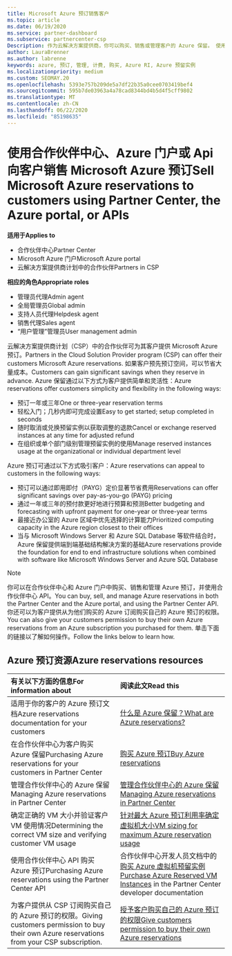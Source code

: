 ```yaml
---
title: Microsoft Azure 预订销售客户
ms.topic: article
ms.date: 06/19/2020
ms.service: partner-dashboard
ms.subservice: partnercenter-csp
Description: 作为云解决方案提供商，你可以购买、销售或管理客户的 Azure 保留。 使用合作伙伴中心、Azure 门户或合作伙伴中心 API。
author: LauraBrenner
ms.author: labrenne
keywords: azure, 预订, 管理, 计费, 购买, Azure RI, Azure 预留实例
ms.localizationpriority: medium
ms.custom: SEOMAY.20
ms.openlocfilehash: 5393e757b209de5a7df22b35a0cee0703419bef4
ms.sourcegitcommit: 595b7de03963a4a78cad8344bd4b5d4f5cff9802
ms.translationtype: MT
ms.contentlocale: zh-CN
ms.lasthandoff: 06/22/2020
ms.locfileid: "85198635"
---
```

# <a name="sell-microsoft-azure-reservations-to-customers-using-partner-center-the-azure-portal-or-apis"></a><span data-ttu-id="2f443-105">使用合作伙伴中心、Azure 门户或 Api 向客户销售 Microsoft Azure 预订</span><span class="sxs-lookup"><span data-stu-id="2f443-105">Sell Microsoft Azure reservations to customers using Partner Center, the Azure portal, or APIs</span></span>

<span data-ttu-id="2f443-106">**适用于**</span><span class="sxs-lookup"><span data-stu-id="2f443-106">**Applies to**</span></span>

- <span data-ttu-id="2f443-107">合作伙伴中心</span><span class="sxs-lookup"><span data-stu-id="2f443-107">Partner Center</span></span>
- <span data-ttu-id="2f443-108">Microsoft Azure 门户</span><span class="sxs-lookup"><span data-stu-id="2f443-108">Microsoft Azure portal</span></span>
- <span data-ttu-id="2f443-109">云解决方案提供商计划中的合作伙伴</span><span class="sxs-lookup"><span data-stu-id="2f443-109">Partners in CSP</span></span>

<span data-ttu-id="2f443-110">**相应的角色**</span><span class="sxs-lookup"><span data-stu-id="2f443-110">**Appropriate roles**</span></span>

- <span data-ttu-id="2f443-111">管理员代理</span><span class="sxs-lookup"><span data-stu-id="2f443-111">Admin agent</span></span>
- <span data-ttu-id="2f443-112">全局管理员</span><span class="sxs-lookup"><span data-stu-id="2f443-112">Global admin</span></span>
- <span data-ttu-id="2f443-113">支持人员代理</span><span class="sxs-lookup"><span data-stu-id="2f443-113">Helpdesk agent</span></span>
- <span data-ttu-id="2f443-114">销售代理</span><span class="sxs-lookup"><span data-stu-id="2f443-114">Sales agent</span></span>
- <span data-ttu-id="2f443-115">“用户管理”管理员</span><span class="sxs-lookup"><span data-stu-id="2f443-115">User management admin</span></span>

<span data-ttu-id="2f443-116">云解决方案提供商计划（CSP）中的合作伙伴可为其客户提供 Microsoft Azure 预订。</span><span class="sxs-lookup"><span data-stu-id="2f443-116">Partners in the Cloud Solution Provider program (CSP) can offer their customers Microsoft Azure reservations.</span></span> <span data-ttu-id="2f443-117">如果客户预先预订空间，可以节省大量成本。</span><span class="sxs-lookup"><span data-stu-id="2f443-117">Customers can gain significant savings when they reserve in advance.</span></span> <span data-ttu-id="2f443-118">Azure 保留通过以下方式为客户提供简单和灵活性：</span><span class="sxs-lookup"><span data-stu-id="2f443-118">Azure reservations offer customers simplicity and flexibility in the following ways:</span></span>

- <span data-ttu-id="2f443-119">预订一年或三年</span><span class="sxs-lookup"><span data-stu-id="2f443-119">One or three-year reservation terms</span></span>
- <span data-ttu-id="2f443-120">轻松入门；几秒内即可完成设置</span><span class="sxs-lookup"><span data-stu-id="2f443-120">Easy to get started; setup completed in seconds</span></span>
- <span data-ttu-id="2f443-121">随时取消或兑换预留实例以获取调整的退款</span><span class="sxs-lookup"><span data-stu-id="2f443-121">Cancel or exchange reserved instances at any time for adjusted refund</span></span>
- <span data-ttu-id="2f443-122">在组织或单个部门级别管理预留实例的使用</span><span class="sxs-lookup"><span data-stu-id="2f443-122">Manage reserved instances usage at the organizational or individual department level</span></span> 

<span data-ttu-id="2f443-123">Azure 预订可通过以下方式吸引客户：</span><span class="sxs-lookup"><span data-stu-id="2f443-123">Azure reservations can appeal to customers in the following ways:</span></span>

- <span data-ttu-id="2f443-124">预订可以通过即用即付（PAYG）定价显著节省费用</span><span class="sxs-lookup"><span data-stu-id="2f443-124">Reservations can offer significant savings over pay-as-you-go (PAYG) pricing</span></span>
- <span data-ttu-id="2f443-125">通过一年或三年的预付款更好地进行预算和预测</span><span class="sxs-lookup"><span data-stu-id="2f443-125">Better budgeting and forecasting with upfront payment for one-year or three-year terms</span></span>
- <span data-ttu-id="2f443-126">最接近办公室的 Azure 区域中优先选择的计算能力</span><span class="sxs-lookup"><span data-stu-id="2f443-126">Prioritized computing capacity in the Azure region closest to their offices</span></span>
- <span data-ttu-id="2f443-127">当与 Microsoft Windows Server 和 Azure SQL Database 等软件结合时，Azure 保留提供端到端基础结构解决方案的基础</span><span class="sxs-lookup"><span data-stu-id="2f443-127">Azure reservations provide the foundation for end to end infrastructure solutions when combined with software like Microsoft Windows Server and Azure SQL Database</span></span>

>[!NOTE]
> <span data-ttu-id="2f443-128">你可以在合作伙伴中心和 Azure 门户中购买、销售和管理 Azure 预订，并使用合作伙伴中心 API。</span><span class="sxs-lookup"><span data-stu-id="2f443-128">You can buy, sell, and manage Azure reservations in both the Partner Center and the Azure portal, and using the Partner Center API.</span></span> <span data-ttu-id="2f443-129">你还可以为客户提供从为他们购买的 Azure 订阅购买自己的 Azure 预订的权限。</span><span class="sxs-lookup"><span data-stu-id="2f443-129">You can also give your customers permission to buy their own Azure reservations from an Azure subscription you purchased for them.</span></span> <span data-ttu-id="2f443-130">单击下面的链接以了解如何操作。</span><span class="sxs-lookup"><span data-stu-id="2f443-130">Follow the links below to learn how.</span></span>

## <a name="azure-reservations-resources"></a><span data-ttu-id="2f443-131">Azure 预订资源</span><span class="sxs-lookup"><span data-stu-id="2f443-131">Azure reservations resources</span></span>

|<span data-ttu-id="2f443-132">**有关以下方面的信息**</span><span class="sxs-lookup"><span data-stu-id="2f443-132">**For information about**</span></span>   |<span data-ttu-id="2f443-133">**阅读此文**</span><span class="sxs-lookup"><span data-stu-id="2f443-133">**Read this**</span></span>    |
|:-----------------------------|:-----------------|
| <span data-ttu-id="2f443-134">适用于你的客户的 Azure 预订文档</span><span class="sxs-lookup"><span data-stu-id="2f443-134">Azure reservations documentation for your customers</span></span> | [<span data-ttu-id="2f443-135">什么是 Azure 保留？</span><span class="sxs-lookup"><span data-stu-id="2f443-135">What are Azure reservations?</span></span>](https://docs.microsoft.com/azure/billing/billing-save-compute-costs-reservations)
|<span data-ttu-id="2f443-136">在合作伙伴中心为客户购买 Azure 保留</span><span class="sxs-lookup"><span data-stu-id="2f443-136">Purchasing Azure reservations for your customers in Partner Center</span></span>   |[<span data-ttu-id="2f443-137">购买 Azure 预订</span><span class="sxs-lookup"><span data-stu-id="2f443-137">Buy Azure reservations</span></span>](azure-reservations-buying.md)
|<span data-ttu-id="2f443-138">管理合作伙伴中心的 Azure 保留</span><span class="sxs-lookup"><span data-stu-id="2f443-138">Managing Azure reservations in Partner Center</span></span> | [<span data-ttu-id="2f443-139">管理合作伙伴中心的 Azure 保留</span><span class="sxs-lookup"><span data-stu-id="2f443-139">Managing Azure reservations in Partner Center</span></span>](azure-reservations-manage.md)
|<span data-ttu-id="2f443-140">确定正确的 VM 大小并验证客户 VM 使用情况</span><span class="sxs-lookup"><span data-stu-id="2f443-140">Determining the correct VM size and verifying customer VM usage</span></span>   |[<span data-ttu-id="2f443-141">针对最大 Azure 预订利用率确定虚拟机大小</span><span class="sxs-lookup"><span data-stu-id="2f443-141">VM sizing for maximum Azure reservation usage</span></span>](azure-usage.md)   |
|<span data-ttu-id="2f443-142">使用合作伙伴中心 API 购买 Azure 预订</span><span class="sxs-lookup"><span data-stu-id="2f443-142">Purchasing Azure reservations using the Partner Center API</span></span> | <span data-ttu-id="2f443-143">合作伙伴中心开发人员文档中的[购买 Azure 虚拟机预留实例](https://docs.microsoft.com/partner-center/develop/purchase-azure-reservations)</span><span class="sxs-lookup"><span data-stu-id="2f443-143">[Purchase Azure Reserved VM Instances](https://docs.microsoft.com/partner-center/develop/purchase-azure-reservations) in the Partner Center developer documentation</span></span>   |
|<span data-ttu-id="2f443-144">为客户提供从 CSP 订阅购买自己的 Azure 预订的权限。</span><span class="sxs-lookup"><span data-stu-id="2f443-144">Giving customers permission to buy their own Azure reservations from your CSP subscription.</span></span> | [<span data-ttu-id="2f443-145">授予客户购买自己的 Azure 预订的权限</span><span class="sxs-lookup"><span data-stu-id="2f443-145">Give customers permission to buy their own Azure reservations</span></span>](give-customers-permission.md)   |
